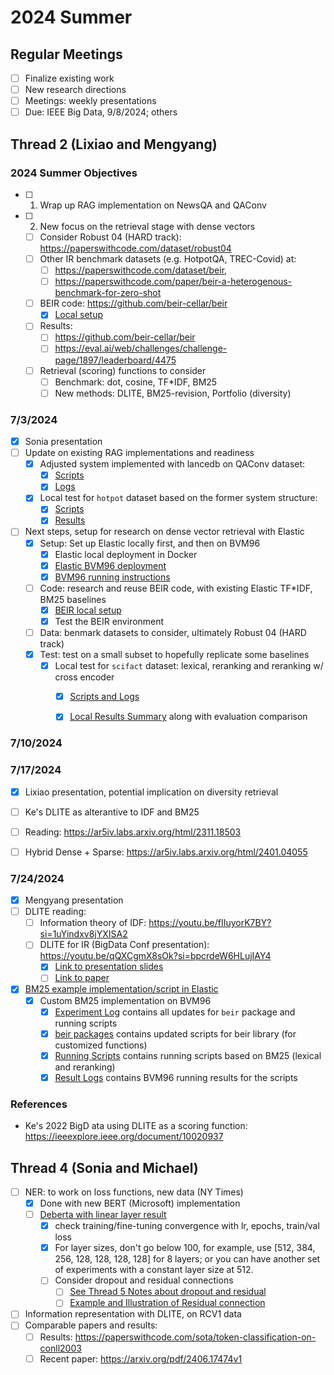 # 2024 Summer

## Regular Meetings

* [ ] Finalize existing work
* [ ] New research directions
* [ ] Meetings: weekly presentations
* [ ] Due: IEEE Big Data, 9/8/2024; others

## Thread 2 (Lixiao and Mengyang)

### 2024 Summer Objectives

* [ ] 1. Wrap up RAG implementation on NewsQA and QAConv
* [ ] 2. New focus on the retrieval stage with dense vectors
  * [ ] Consider Robust 04 (HARD track): https://paperswithcode.com/dataset/robust04
  * [ ] Other IR benchmark datasets (e.g. HotpotQA, TREC-Covid) at: 
    * [ ] https://paperswithcode.com/dataset/beir, 
    * [ ] https://paperswithcode.com/paper/beir-a-heterogenous-benchmark-for-zero-shot
  * [ ] BEIR code: https://github.com/beir-cellar/beir
    * [x] [Local setup](./Thread2/BEIR/BEIR_local_setup.md)
  * [ ] Results: 
    * [ ] https://github.com/beir-cellar/beir
    * [ ] https://eval.ai/web/challenges/challenge-page/1897/leaderboard/4475
  * [ ] Retrieval (scoring) functions to consider
      * [ ] Benchmark: dot, cosine, TF*IDF, BM25
      * [ ] New methods: DLITE, BM25-revision, Portfolio (diversity)

### 7/3/2024

* [x] Sonia presentation
* [ ] Update on existing RAG implementations and readiness
    * [x] Adjusted system implemented with lancedb on QAConv dataset:
      * [x] [Scripts](./Thread2/Running_Scripts/qaconv_lancedb.ipynb)
      * [x] [Logs](./Thread2/Running_Scripts/combined_chunks3.log)
    * [x] Local test for `hotpot` dataset based on the former system structure:
      * [x] [Scripts](./Thread2/HOTPOT/QA_hotpot.ipynb)
      * [x] [Results](./Thread2/HOTPOT/output_hotpot.csv)      
* [ ] Next steps, setup for research on dense vector retrieval with Elastic
  * [x] Setup: Set up Elastic locally first, and then on BVM96
    * [x] Elastic local deployment in Docker
    * [x] [Elastic BVM96 deployment](./Thread2/BEIR/BEIR_setup.md/#4-elastic-deployment-on-bvm96)
    * [x] [BVM96 running instructions](./Thread2/BEIR/BEIR_setup.md/#5-workflow-of-running-the-scripts-on-the-remote-machine)
  * [ ] Code: research and reuse BEIR code, with existing Elastic TF*IDF, BM25 baselines
    * [x] [BEIR local setup](./Thread2/BEIR/BEIR_setup.md/#step-by-step-local-deployment-of-beir-code)
    * [x] Test the BEIR environment
  * [ ] Data: benmark datasets to consider, ultimately Robust 04 (HARD track)
  * [x] Test: test on a small subset to hopefully replicate some baselines
    * [x] Local test for `scifact` dataset: lexical, reranking and reranking w/ cross encoder
      * [x] [Scripts and Logs](./Thread2/BEIR/BEIR_example_results)
      * [x] [Local Results Summary](./Thread2/BEIR/BEIR_local_results.md) along with evaluation comparison



### 7/10/2024

### 7/17/2024

* [x] Lixiao presentation, potential implication on diversity retrieval
* [ ] Ke's DLITE as alterantive to IDF and BM25
* [ ] Reading: https://ar5iv.labs.arxiv.org/html/2311.18503
* [ ] Hybrid Dense + Sparse: https://ar5iv.labs.arxiv.org/html/2401.04055


### 7/24/2024

* [x] Mengyang presentation
* [ ] DLITE reading: 
  * [ ] Information theory of IDF: https://youtu.be/fIIuyorK7BY?si=1uYindxv8jYXISA2
  * [ ] DLITE for IR (BigData Conf presentation): https://youtu.be/qQXCgmX8sOk?si=bpcrdeW6HLujIAY4
    * [x] [Link to presentation slides](Reading/dlite_ir_ke.pdf)
    * [ ] [Link to paper](https://www.tud.ttu.ee/im/Ahti.Lohk/Papers/Alternatives_to_Classic_BM25-IDF_based_on_a_New_Information_Theoretical_Framework%20%281%29.pdf)
* [x] [BM25 example implementation/script in Elastic](elastic_scoring.md)
  * [x] Custom BM25 implementation on BVM96
    * [x] [Experiment Log](./Thread2/BEIR/Experiment_log.md) contains all updates for `beir` package and running scripts
    * [x] [beir packages](./Thread2/BEIR/beir-main/) contains updated scripts for beir library (for customized functions)
    * [x] [Running Scripts](./Thread2/BEIR/experiment_scripts/) contains running scripts based on BM25 (lexical and reranking)
    * [x] [Result Logs](./Thread2/BEIR/result_logs/) contains BVM96 running results for the scripts

### References

* Ke's 2022 BigD ata using DLITE as a scoring function: https://ieeexplore.ieee.org/document/10020937

## Thread 4 (Sonia and Michael)

* [ ] NER: to work on loss functions, new data (NY Times)
  * [X] Done with new BERT (Microsoft) implementation
  * [ ] [Deberta with linear layer result](./Thread4/deberta_with_linear_layer)
    * [X] check training/fine-tuning convergence with lr, epochs, train/val loss
    * [X] For layer sizes, don't go below 100, for example, use [512, 384, 256, 128, 128, 128, 128] for 8 layers; or you can have another set of experiments with a constant layer size at 512. 
    * [ ] Consider dropout and residual connections
      * [ ] [See Thread 5 Notes about dropout and residual](./Thread5/thread5_notes.md)
      * [ ] [Example and Illustration of Residual connection](./Thread5/examples2.md)
* [ ] Information representation with DLITE, on RCV1 data
* [ ] Comparable papers and results: 
  * [ ] Results: https://paperswithcode.com/sota/token-classification-on-conll2003
  * [ ] Recent paper: https://arxiv.org/pdf/2406.17474v1
